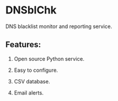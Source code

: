 DNSblChk
========

DNS blacklist monitor and reporting service.

Features:
---------

1. Open source Python service.

2. Easy to configure.

3. CSV database.

4. Email alerts.
